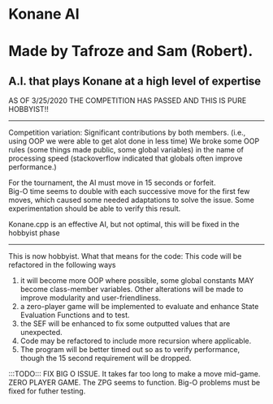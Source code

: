 # Konane AI 
# Made by Tafroze and Sam (Robert).
A.I. that plays Konane at a high level of expertise
--------------------------------------------------------------------------------
AS OF 3/25/2020 THE COMPETITION HAS PASSED AND THIS IS PURE HOBBYIST!!
__________________________________________________________________________________________________________________________________
Competition variation:
Significant contributions by both members.
(i.e., using OOP we were able to get alot done in less time)
We broke some OOP rules (some things made public, some global variables) in the name of processing speed (stackoverflow indicated that globals often improve performance.)

For the tournament, the AI must move in 15 seconds or forfeit.  
Big-O time seems to double with each successive move for the first few moves, which caused some needed adaptations to solve the issue.
Some experimentation should be able to verify this result.

Konane.cpp is an effective AI, but not optimal, this will be fixed in the hobbyist phase
__________________________________________________________________________________________________________________________________
This is now hobbyist.
What that means for the code:
This code will be refactored in the following ways
1. it will become more OOP where possible, 
some global constants MAY become class-member variables.  Other alterations will be made to improve modularity and user-friendliness.
2. a zero-player game will be implemented to evaluate and enhance State Evaluation Functions and to test.
3. the SEF will be enhanced to fix some outputted values that are unexpected.
4. Code may be refactored to include more recursion where applicable.
5. The program will be better timed out so as to verify performance, though the 15 second requirement will be dropped.

:::TODO:::
FIX BIG O ISSUE.  It takes far too long to make a move mid-game.
ZERO PLAYER GAME. The ZPG seems to function.  Big-O problems must be fixed for futher testing.
